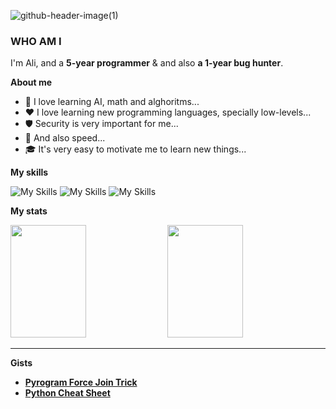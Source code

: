 ![github-header-image(1)](https://github.com/awolverp/awolverp/assets/118073811/1277fecf-6aa3-45a9-beb1-fc930444d97f)

### WHO AM I
I'm Ali, and a **5-year programmer** & and also **a 1-year bug hunter**.

**About me**
- 📐 I love learning AI, math and alghoritms...
- ❤️ I love learning new programming languages, specially low-levels...
- 🛡️ Security is very important for me...
- 🚀 And also speed...
- 🎓 It's very easy to motivate me to learn new things...

**My skills**

![My Skills](https://skillicons.dev/icons?i=python,go,cpp,c,git,linux)
![My Skills](https://skillicons.dev/icons?i=rust,sqlite,mysql,mongodb,redis,html,css)
![My Skills](https://skillicons.dev/icons?i=django)

**My stats**

<p>
<img src="https://github-readme-stats.vercel.app/api?username=awolverp&number_format=long&show=prs_merged_percentage&show_icons=true&line_height=30&rank_icon=github&title_color=507bb3&text_color=fcfcfc&icon_color=fcfcfc&bg_color=22272e" width="49%" height="180px"/>
<img src="https://github-readme-stats.vercel.app/api/top-langs/?username=awolverp&layout=compact&theme=slateorange" width="49%" height="180px"/>
</p>

--------

**Gists**
- [**Pyrogram Force Join Trick**](https://gist.github.com/awolverp/5de08ef2ca3d8645ee490592c974c726)
- [**Python Cheat Sheet**](https://gist.github.com/awolverp/0e56d18a926c37aaced6f9156127a18f)
